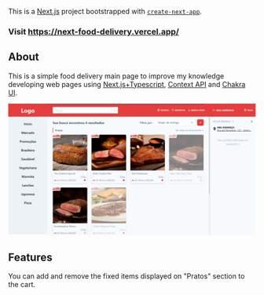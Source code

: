 This is a [Next.js](https://nextjs.org/) project bootstrapped with [`create-next-app`](https://github.com/vercel/next.js/tree/canary/packages/create-next-app).

### Visit https://next-food-delivery.vercel.app/

## About

This is a simple food delivery main page to improve my knowledge developing web pages using [Next.js+Typescript](https://nextjs.org/), [Context API](https://reactjs.org/docs/context.html) and [Chakra UI](https://chakra-ui.com/).

![alt text](public/food-delivery.png)

## Features

You can add and remove the fixed items displayed on "Pratos" section to the cart.

